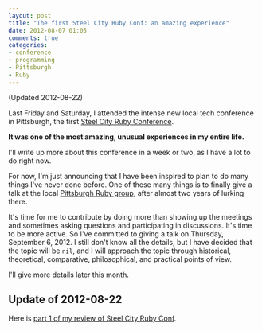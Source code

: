 ```yaml
---
layout: post
title: "The first Steel City Ruby Conf: an amazing experience"
date: 2012-08-07 01:05
comments: true
categories: 
- conference
- programming
- Pittsburgh
- Ruby
---
```

(Updated 2012-08-22)

Last Friday and Saturday, I attended the intense new local tech conference in Pittsburgh, the first [Steel City Ruby Conference](http://steelcityrubyconf.org/).

**It was one of the most amazing, unusual experiences in my entire life.**

I'll write up more about this conference in a week or two, as I have a lot to do right now.

For now, I'm just announcing that I have been inspired to plan to do many things I've never done before. One of these many things is to finally give a talk at the local [Pittsburgh Ruby group](http://pghrb.heroku.com/), after almost two years of lurking there.

It's time for me to contribute by doing more than showing up the meetings and sometimes asking questions and participating in discussions. It's time to be more active. So I've committed to giving a talk on Thursday, September 6, 2012. I still don't know all the details, but I have decided that the topic will be `nil`, and I will approach the topic through historical, theoretical, comparative, philosophical, and practical points of view.

I'll give more details later this month.

## Update of 2012-08-22

Here is [part 1 of my review of Steel City Ruby Conf](/blog/2012/08/22/steel-city-ruby-conf-review-part-1-its-about-people/).

